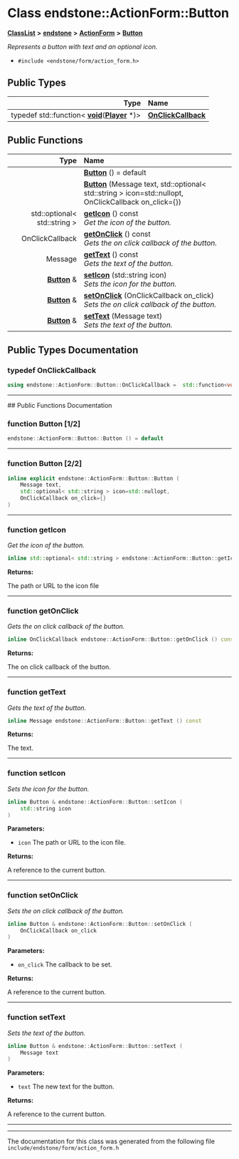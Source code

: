 

# Class endstone::ActionForm::Button



[**ClassList**](annotated.md) **>** [**endstone**](namespaceendstone.md) **>** [**ActionForm**](classendstone_1_1ActionForm.md) **>** [**Button**](classendstone_1_1ActionForm_1_1Button.md)



_Represents a button with text and an optional icon._ 

* `#include <endstone/form/action_form.h>`

















## Public Types

| Type | Name |
| ---: | :--- |
| typedef std::function&lt; [**void**](classendstone_1_1Vector.md)([**Player**](classendstone_1_1Player.md) \*)&gt; | [**OnClickCallback**](#typedef-onclickcallback)  <br> |




















## Public Functions

| Type | Name |
| ---: | :--- |
|   | [**Button**](#function-button-12) () = default<br> |
|   | [**Button**](#function-button-22) (Message text, std::optional&lt; std::string &gt; icon=std::nullopt, OnClickCallback on\_click={}) <br> |
|  std::optional&lt; std::string &gt; | [**getIcon**](#function-geticon) () const<br>_Get the icon of the button._  |
|  OnClickCallback | [**getOnClick**](#function-getonclick) () const<br>_Gets the on click callback of the button._  |
|  Message | [**getText**](#function-gettext) () const<br>_Gets the text of the button._  |
|  [**Button**](classendstone_1_1ActionForm_1_1Button.md) & | [**setIcon**](#function-seticon) (std::string icon) <br>_Sets the icon for the button._  |
|  [**Button**](classendstone_1_1ActionForm_1_1Button.md) & | [**setOnClick**](#function-setonclick) (OnClickCallback on\_click) <br>_Sets the on click callback of the button._  |
|  [**Button**](classendstone_1_1ActionForm_1_1Button.md) & | [**setText**](#function-settext) (Message text) <br>_Sets the text of the button._  |




























## Public Types Documentation




### typedef OnClickCallback 

```C++
using endstone::ActionForm::Button::OnClickCallback =  std::function<void(Player *)>;
```




<hr>
## Public Functions Documentation




### function Button [1/2]

```C++
endstone::ActionForm::Button::Button () = default
```




<hr>



### function Button [2/2]

```C++
inline explicit endstone::ActionForm::Button::Button (
    Message text,
    std::optional< std::string > icon=std::nullopt,
    OnClickCallback on_click={}
) 
```




<hr>



### function getIcon 

_Get the icon of the button._ 
```C++
inline std::optional< std::string > endstone::ActionForm::Button::getIcon () const
```





**Returns:**

The path or URL to the icon file 





        

<hr>



### function getOnClick 

_Gets the on click callback of the button._ 
```C++
inline OnClickCallback endstone::ActionForm::Button::getOnClick () const
```





**Returns:**

The on click callback of the button. 





        

<hr>



### function getText 

_Gets the text of the button._ 
```C++
inline Message endstone::ActionForm::Button::getText () const
```





**Returns:**

The text. 





        

<hr>



### function setIcon 

_Sets the icon for the button._ 
```C++
inline Button & endstone::ActionForm::Button::setIcon (
    std::string icon
) 
```





**Parameters:**


* `icon` The path or URL to the icon file. 



**Returns:**

A reference to the current button. 





        

<hr>



### function setOnClick 

_Sets the on click callback of the button._ 
```C++
inline Button & endstone::ActionForm::Button::setOnClick (
    OnClickCallback on_click
) 
```





**Parameters:**


* `on_click` The callback to be set. 



**Returns:**

A reference to the current button. 





        

<hr>



### function setText 

_Sets the text of the button._ 
```C++
inline Button & endstone::ActionForm::Button::setText (
    Message text
) 
```





**Parameters:**


* `text` The new text for the button. 



**Returns:**

A reference to the current button. 





        

<hr>

------------------------------
The documentation for this class was generated from the following file `include/endstone/form/action_form.h`

